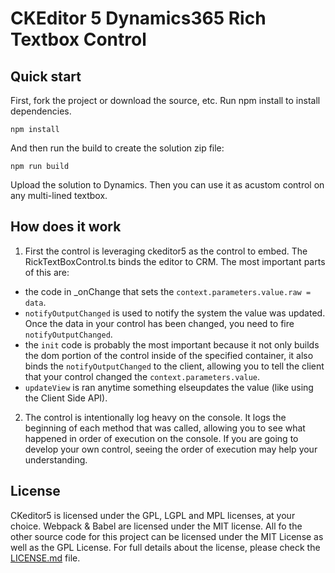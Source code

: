 CKEditor 5 Dynamics365 Rich Textbox Control
===========================================

## Quick start

First, fork the project or download the source, etc.  Run npm install to install dependencies.

```
npm install
```

And then run the build to create the solution zip file:

```
npm run build
```

Upload the solution to Dynamics.  Then you can use it as acustom control on any multi-lined textbox.

## How does it work

1. First the control is leveraging ckeditor5 as the control to embed.  The RickTextBoxControl.ts binds the editor to CRM.  The most important parts of this are:
  * the code in _onChange that sets the `context.parameters.value.raw = data`.
  * `notifyOutputChanged` is used to notify the system the value was updated.  Once the data in your control has been changed, you need to fire `notifyOutputChanged`.
  * the `init` code is probably the most important because it not only builds the dom portion of the control inside of the specified container, it also binds the `notifyOutputChanged` to the client, allowing you to tell the client that your control changed the `context.parameters.value`.
  * `updateView` is ran anytime something elseupdates the value (like using the Client Side API).
2. The control is intentionally log heavy on the console.  It logs the beginning of each method that was called, allowing you to see what happened in order of execution on the console.  If you are going to develop your own control, seeing the order of execution may help your understanding.

## License

CKeditor5 is licensed under the GPL, LGPL and MPL licenses, at your choice. Webpack & Babel are licensed under the MIT license.  All fo the other source code for this project can be licensed under the MIT License as well as the GPL License.  For full details about the license, please check the [LICENSE.md](https://github.com/carltoncolter/ckeditor5-dynamics365/blob/master/LICENSE.md) file.
